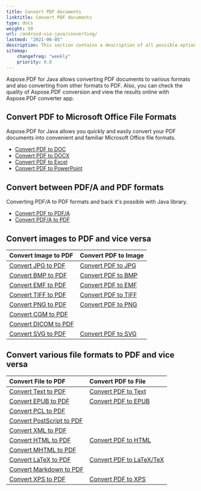 ```yaml
---
title: Convert PDF documents
linktitle: Convert PDF documents
type: docs
weight: 50
url: /android-via-java/converting/
lastmod: "2021-06-05"
description: This section contains a description of all possible options for converting PDF documents on Java using Aspose.PDF library.
sitemap:
    changefreq: "weekly"
    priority: 0.8
---
```


Aspose.PDF for Java allows converting PDF documents to various formats and also converting from other formats to PDF. Also, you can check the quality of Aspose.PDF conversion and view the results online with Aspose.PDF converter app. 

## Convert PDF to Microsoft Office File Formats

Aspose.PDF for Java allows you quickly and easily convert your PDF documents into convenient and familiar Microsoft Office file formats.

- [Convert PDF to DOC](/pdf/android-via-java/convert-pdf-to-doc/)
- [Convert PDF to DOCX](/pdf/android-via-java/convert-pdf-to-docx/)
- [Convert PDF to Excel](/pdf/android-via-java/convert-pdf-to-excel/)
- [Convert PDF to PowerPoint](/pdf/android-via-java/convert-pdf-to-powerpoint/)

## Convert between PDF/A and PDF formats

Converting  PDF/A to PDF formats and back it's possible with Java library.

- [Convert PDF to PDF/A](/pdf/android-via-java/convert-pdf-file-to-pdfa/)
- [Convert PDF/A to PDF](/pdf/android-via-java/convert-pdfa-to-pdf/)

## Convert images to PDF and vice versa

| Convert Image to PDF | Convert PDF to Image |
| :---------------- | :------------------ |
| [Convert JPG to PDF](/pdf/java/convert-jpg-to-pdf/) | [Convert PDF to JPG](/pdf/java/convert-pdf-to-jpg/) |
| [Convert BMP to PDF](/pdf/java/convert-bmp-to-pdf/) | [Convert PDF to BMP](/pdf/java/convert-pdf-to-bmp/) |
| [Convert EMF to PDF](/pdf/java/convert-emf-to-pdf/) | [Convert PDF to EMF](/pdf/java/convert-pdf-to-emf/) |
| [Convert TIFF to PDF](/pdf/java/convert-tiff-to-pdf/) | [Convert PDF to TIFF](/pdf/java/convert-pdf-to-tiff/) |
| [Convert PNG to PDF](/pdf/java/convert-png-to-pdf/) | [Convert PDF to PNG](/pdf/java/convert-pdf-to-png/) |
| [Convert CGM to PDF](/pdf/java/convert-cgm-to-pdf/) | |
| [Convert DICOM to PDF](/pdf/java/convert-dicom-to-pdf/) | |
| [Convert SVG to PDF](/pdf/java/convert-svg-to-pdf/) | [Convert PDF to SVG](/pdf/java/convert-pdf-to-svg/) |

## Convert various file formats to PDF and vice versa

| Convert File to PDF | Convert PDF to File |
| :---------------- | :------------------ |
| [Convert Text to PDF](/pdf/java/convert-text-to-pdf/) | [Convert PDF to Text](/pdf/java/convert-pdf-to-txt/) |
| [Convert EPUB to PDF](/pdf/java/convert-epub-to-pdf/) | [Convert PDF to EPUB](/pdf/java/convert-pdf-to-epub/)
| [Convert PCL to PDF](/pdf/java/convert-pcl-to-pdf/) | |
| [Convert PostScript to PDF](/pdf/java/convert-postscript-to-pdf/)
| [Convert XML to PDF](/pdf/java/convert-xml-to-pdf/) | |
| [Convert HTML to PDF](/pdf/java/convert-html-to-pdf/) | [Convert PDF to HTML](/pdf/java/convert-pdf-to-html/) |
| [Convert MHTML to PDF](/pdf/java/convert-mhtml-to-pdf/)
| [Convert LaTeX to PDF](/pdf/java/convert-latex-tex-to-pdf/) | [Convert PDF to LaTeX/TeX](/pdf/java/convert-pdf-to-latex-tex/) |
| [Convert Markdown to PDF](/pdf/java/convert-markdown-to-pdf/) | |
| [Convert XPS to PDF](/pdf/java/convert-xps-to-pdf/) | [Convert PDF to XPS](/pdf/java/convert-pdf-to-xps/) |
